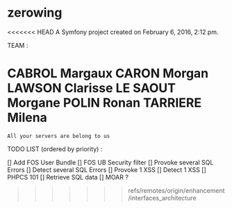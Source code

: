 zerowing
========

<<<<<<< HEAD
A Symfony project created on February 6, 2016, 2:12 pm.

TEAM :

CABROL Margaux
CARON Morgan
LAWSON Clarisse
LE SAOUT Morgane
POLIN Ronan
TARRIERE Milena
=======
    All your servers are belong to us
    
    
TODO LIST (ordered by priority) :

[] Add FOS User Bundle
[] FOS UB Security filter
[] Provoke several SQL Errors
[] Detect several SQL Errors
[] Provoke 1 XSS
[] Detect 1 XSS
[] PHPCS 101
[] Retrieve SQL data
[] MOAR ?
>>>>>>> refs/remotes/origin/enhancement/interfaces_architecture
